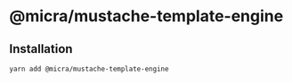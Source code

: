 # @micra/mustache-template-engine

## Installation

```sh
yarn add @micra/mustache-template-engine
```
